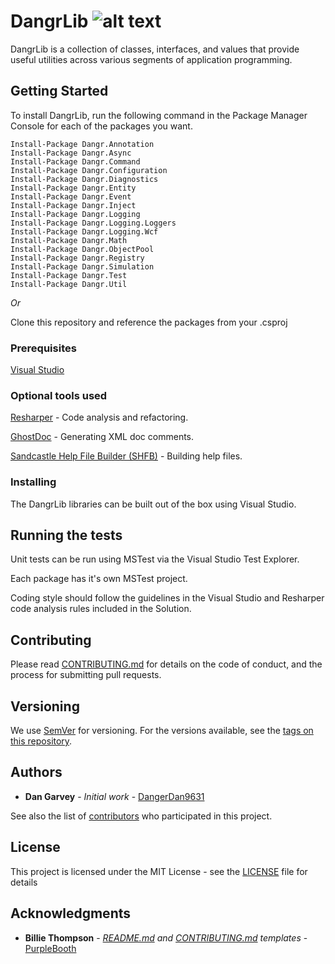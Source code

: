 # DangrLib ![alt text][logo]

DangrLib is a collection of classes, interfaces, and values that provide useful utilities across various segments of application programming.

## Getting Started

To install DangrLib, run the following command in the Package Manager Console for each of the packages you want.

```
Install-Package Dangr.Annotation
Install-Package Dangr.Async
Install-Package Dangr.Command
Install-Package Dangr.Configuration
Install-Package Dangr.Diagnostics
Install-Package Dangr.Entity
Install-Package Dangr.Event
Install-Package Dangr.Inject
Install-Package Dangr.Logging
Install-Package Dangr.Logging.Loggers
Install-Package Dangr.Logging.Wcf
Install-Package Dangr.Math
Install-Package Dangr.ObjectPool
Install-Package Dangr.Registry
Install-Package Dangr.Simulation
Install-Package Dangr.Test
Install-Package Dangr.Util
```

*Or*

Clone this repository and reference the packages from your .csproj

### Prerequisites

[Visual Studio](https://www.visualstudio.com/)

### Optional tools used

[Resharper](https://www.jetbrains.com/resharper/) - Code analysis and refactoring.

[GhostDoc](http://submain.com/products/ghostdoc.aspx) - Generating XML doc comments.

[Sandcastle Help File Builder (SHFB)](https://github.com/EWSoftware/SHFB) - Building help files.

### Installing

The DangrLib libraries can be built out of the box using Visual Studio.

## Running the tests

Unit tests can be run using MSTest via the Visual Studio Test Explorer.

Each package has it's own MSTest project.

Coding style should follow the guidelines in the Visual Studio and Resharper code analysis rules included in the Solution.

## Contributing

Please read [CONTRIBUTING.md](https://github.com/Dangerdan9631/DangrLib/blob/master/CONTRIBUTING.md) for details on the code of conduct, and the process for submitting pull requests.

## Versioning

We use [SemVer](http://semver.org/) for versioning. For the versions available, see the [tags on this repository](https://github.com/Dangerdan9631/DangrLib/tags). 

## Authors

* **Dan Garvey** - *Initial work* - [DangerDan9631](https://github.com/Dangerdan9631)

See also the list of [contributors](https://github.com/Dangerdan9631/DangrLib/contributors) who participated in this project.

## License

This project is licensed under the MIT License - see the [LICENSE](https://github.com/Dangerdan9631/DangrLib/blob/master/LICENSE) file for details

## Acknowledgments

* **Billie Thompson** - *[README.md](https://gist.github.com/PurpleBooth/109311bb0361f32d87a2) and [CONTRIBUTING.md](https://gist.github.com/PurpleBooth/b24679402957c63ec426) templates* - [PurpleBooth](https://github.com/PurpleBooth)

[logo]: https://github.com/Dangerdan9631/DangrLib/raw/master/Images/Logo/skulllogo64.png "Logo"